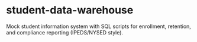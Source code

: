 # student-data-warehouse
Mock student information system with SQL scripts for enrollment, retention, and compliance reporting (IPEDS/NYSED style).
